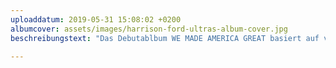 ```yaml
---
uploaddatum: 2019-05-31 15:08:02 +0200
albumcover: assets/images/harrison-ford-ultras-album-cover.jpg
beschreibungstext: "Das Debutablbum WE MADE AMERICA GREAT basiert auf vier Studioimprovisationen, die zu den ersten musikalischen Zusammenkünften der Band gehören. Ausschnitte daraus bilden zwei in sich geschlossene Stücke, die jeweils eine Vinylseite füllen. Sie lassen sich als dynamische Erzählungen hören, in denen „sich cineastische Monumentaltät und politische Agitation verbinden” und „Hollywoods Pathos und amerikanische Präsidenten gleichermaßen zerlegt werden.” (2017)"

---
```

